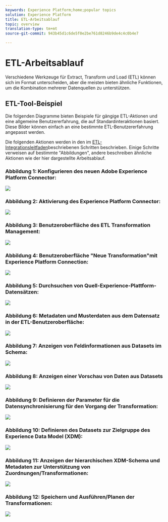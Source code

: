 ```yaml
---
keywords: Experience Platform;home;popular topics
solution: Experience Platform
title: ETL-Arbeitsablauf
topic: overview
translation-type: tm+mt
source-git-commit: 943b45d1c6de5f0e2be761d8246b9de4c4c0b4e7

---
```



# ETL-Arbeitsablauf

Verschiedene Werkzeuge für Extract, Transform und Load (ETL) können sich im Format unterscheiden, aber die meisten bieten ähnliche Funktionen, um die Kombination mehrerer Datenquellen zu unterstützen.

## ETL-Tool-Beispiel

Die folgenden Diagramme bieten Beispiele für gängige ETL-Aktionen und eine allgemeine Benutzererfahrung, die auf Standardinteraktionen basiert. Diese Bilder können einfach an eine bestimmte ETL-Benutzererfahrung angepasst werden.

Die folgenden Aktionen werden in den im [ETL-Integrationsleitfaden](home.md)beschriebenen Schritten beschrieben. Einige Schritte verweisen auf bestimmte &quot;Abbildungen&quot;, andere beschreiben ähnliche Aktionen wie der hier dargestellte Arbeitsablauf.

### Abbildung 1: Konfigurieren des neuen Adobe Experience Platform Connector:

![](images/image2.png)

### Abbildung 2: Aktivierung des Experience Platform Connector:

![](images/image3.png)

### Abbildung 3: Benutzeroberfläche des ETL Transformation Management:

![](images/image4.png)

### Abbildung 4: Benutzeroberfläche &quot;Neue Transformation&quot;mit Experience Platform Connection:

![](images/image5.png)

### Abbildung 5: Durchsuchen von Quell-Experience-Plattform-Datensätzen:

![](images/image6.png)

### Abbildung 6: Metadaten und Musterdaten aus dem Datensatz in der ETL-Benutzeroberfläche:

![](images/image7.png)

### Abbildung 7: Anzeigen von Feldinformationen aus Datasets im Schema:

![](images/image8.png)

### Abbildung 8: Anzeigen einer Vorschau von Daten aus Datasets

![](images/image9.png)

### Abbildung 9: Definieren der Parameter für die Datensynchronisierung für den Vorgang der Transformation:

![](images/image10.png)

### Abbildung 10: Definieren des Datasets zur Zielgruppe des Experience Data Model (XDM):

![](images/image11.png)

### Abbildung 11: Anzeigen der hierarchischen XDM-Schema und Metadaten zur Unterstützung von Zuordnungen/Transformationen:

![](images/image12.png)

### Abbildung 12: Speichern und Ausführen/Planen der Transformationen:

![](images/image13.png)